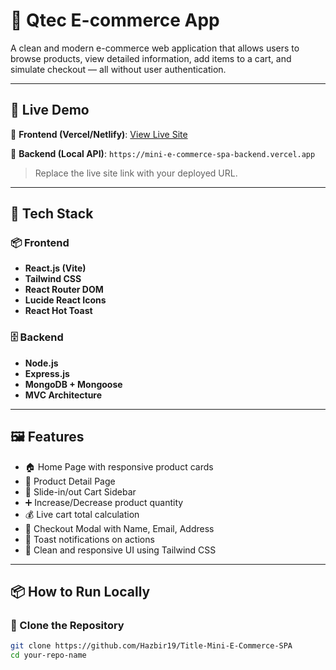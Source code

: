 # 🛒 Qtec E-commerce App

A clean and modern e-commerce web application that allows users to browse products, view detailed information, add items to a cart, and simulate checkout — all without user authentication.

---

## 🚀 Live Demo

🔗 **Frontend (Vercel/Netlify)**: [View Live Site](https://mini-e-commerce-spa-cilent.vercel.app)

🔗 **Backend (Local API)**: `https://mini-e-commerce-spa-backend.vercel.app`

> Replace the live site link with your deployed URL.

---

## 🧰 Tech Stack

### 📦 Frontend
- **React.js (Vite)**
- **Tailwind CSS**
- **React Router DOM**
- **Lucide React Icons**
- **React Hot Toast**

### 🗄️ Backend
- **Node.js**
- **Express.js**
- **MongoDB + Mongoose**
- **MVC Architecture**

---

## 🖼 Features

- 🏠 Home Page with responsive product cards  
- 📄 Product Detail Page  
- 🛒 Slide-in/out Cart Sidebar  
- ➕ Increase/Decrease product quantity  
- 💰 Live cart total calculation  
- 🧾 Checkout Modal with Name, Email, Address  
- 💬 Toast notifications on actions  
- 🧼 Clean and responsive UI using Tailwind CSS

---

## 📦 How to Run Locally

### 🔧 Clone the Repository

```bash
git clone https://github.com/Hazbir19/Title-Mini-E-Commerce-SPA
cd your-repo-name
